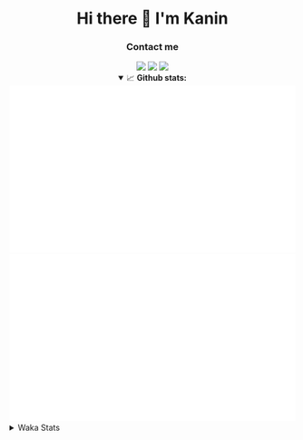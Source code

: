 <div align="center">
 <h1>Hi there 👋 I'm Kanin</h1>
 <h3>Contact me</h3>
 <a href="mailto:im@kanin.dev"><img src="https://img.shields.io/badge/gmail-%23D14836.svg?&style=for-the-badge&logo=gmail&logoColor=white"/></a>
 <a href="https://twitter.com/KaninDev"><img src="https://img.shields.io/badge/twitter-%231DA1F2.svg?&style=for-the-badge&logo=twitter&logoColor=white"/></a>
 <a href="https://www.linkedin.com/in/KaninDev"><img src="https://img.shields.io/badge/linkedin-%230077B5.svg?&style=for-the-badge&logo=linkedin&logoColor=white"/></a>
<details open>
  <summary>📈 <b>Github stats:</b></summary>
  <img src="https://github.com/Kanin/Kanin/blob/master/scripts/GitHubStats/generated/overview.svg"/>
  <img src="https://github.com/Kanin/Kanin/blob/master/scripts/GitHubStats/generated/languages.svg"/>
</details>
</div>

<details>
 <summary>Waka Stats</summary>

<!--START_SECTION:waka-->
![Code Time](http://img.shields.io/badge/Code%20Time-1%2C847%20hrs%2030%20mins-blue)

![Profile Views](http://img.shields.io/badge/Profile%20Views-12-blue)

![Lines of code](https://img.shields.io/badge/From%20Hello%20World%20I%27ve%20Written-21%20Thousand%20lines%20of%20code-blue)

**🐱 My GitHub Data** 

> 🏆 198 Contributions in the Year 2022
 > 
> 📦 84.8 kB Used in GitHub's Storage 
 > 
> 🚫 Not Opted to Hire
 > 
> 📜 14 Public Repositories 
 > 
> 🔑 9 Private Repositories  
 > 
**I'm a Night 🦉** 

```text
🌞 Morning    108 commits    ████░░░░░░░░░░░░░░░░░░░░░   18.52% 
🌆 Daytime    159 commits    ██████░░░░░░░░░░░░░░░░░░░   27.27% 
🌃 Evening    164 commits    ███████░░░░░░░░░░░░░░░░░░   28.13% 
🌙 Night      152 commits    ██████░░░░░░░░░░░░░░░░░░░   26.07%

```
📅 **I'm Most Productive on Sunday** 

```text
Monday       87 commits     ███░░░░░░░░░░░░░░░░░░░░░░   14.92% 
Tuesday      61 commits     ██░░░░░░░░░░░░░░░░░░░░░░░   10.46% 
Wednesday    84 commits     ███░░░░░░░░░░░░░░░░░░░░░░   14.41% 
Thursday     89 commits     ███░░░░░░░░░░░░░░░░░░░░░░   15.27% 
Friday       62 commits     ██░░░░░░░░░░░░░░░░░░░░░░░   10.63% 
Saturday     56 commits     ██░░░░░░░░░░░░░░░░░░░░░░░   9.61% 
Sunday       144 commits    ██████░░░░░░░░░░░░░░░░░░░   24.7%

```


📊 **This Week I Spent My Time On** 

```text
⌚︎ Time Zone: America/New_York

💬 Programming Languages: 
Python                   5 hrs 59 mins       ██████████████████░░░░░░░   75.36% 
HTML                     58 mins             ███░░░░░░░░░░░░░░░░░░░░░░   12.2% 
JavaScript               31 mins             █░░░░░░░░░░░░░░░░░░░░░░░░   6.58% 
JSON                     9 mins              ░░░░░░░░░░░░░░░░░░░░░░░░░   2.06% 
.env file                3 mins              ░░░░░░░░░░░░░░░░░░░░░░░░░   0.8%

🔥 Editors: 
PyCharm                  7 hrs 11 mins       ██████████████████████░░░   90.53% 
IntelliJ                 45 mins             ██░░░░░░░░░░░░░░░░░░░░░░░   9.47%

🐱‍💻 Projects: 
TomsBotPyCord            4 hrs 55 mins       ███████████████░░░░░░░░░░   62.11% 
flaskProject             1 hr 49 mins        █████░░░░░░░░░░░░░░░░░░░░   23.01% 
cleanfolio               27 mins             █░░░░░░░░░░░░░░░░░░░░░░░░   5.85% 
djangoProject            17 mins             █░░░░░░░░░░░░░░░░░░░░░░░░   3.64% 
Tickets                  17 mins             █░░░░░░░░░░░░░░░░░░░░░░░░   3.62%

💻 Operating System: 
Linux                    7 hrs 56 mins       █████████████████████████   100.0%

```

**I Mostly Code in Python** 

```text
Python                   23 repos            ███████████████████░░░░░░   76.67% 
JavaScript               3 repos             ██░░░░░░░░░░░░░░░░░░░░░░░   10.0% 
Java                     2 repos             █░░░░░░░░░░░░░░░░░░░░░░░░   6.67% 
Kotlin                   1 repo              ░░░░░░░░░░░░░░░░░░░░░░░░░   3.33% 
HTML                     1 repo              ░░░░░░░░░░░░░░░░░░░░░░░░░   3.33%

```


**Timeline**

![Chart not found](https://raw.githubusercontent.com/Kanin/Kanin/master/charts/bar_graph.png) 


 Last Updated on 24/02/2022 20:37:31 UTC
<!--END_SECTION:waka-->
</details>
